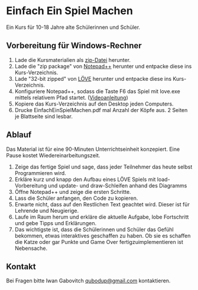 Einfach Ein Spiel Machen
========================

Ein Kurs für 10-18 Jahre alte Schülerinnen und Schüler.

Vorbereitung für Windows-Rechner
--------------------------------

1. Lade die Kursmaterialien als [zip-Datei](https://github.com/qubodup/spiel-machen/archive/master.zip) herunter.
2. Lade die "zip package" von [Notepad++](http://notepad-plus-plus.org/download/) herunter und entpacke diese ins Kurs-Verzeichnis.
3. Lade "32-bit zipped" von [LÖVE](http://love2d.org/#download) herunter und entpacke diese ins Kurs-Verzeichnis.
4. Konfiguriere Notepad++, sodass die Taste F6 das Spiel mit love.exe mittels relativem Pfad startet. ([Videoanleitung](http://youtu.be/oO83p7arA6w))
5. Kopiere das Kurs-Verzeichnis auf den Desktop jeden Computers.
6. Drucke EinfachEinSpielMachen.pdf mal Anzahl der Köpfe aus. 2 Seiten je Blattseite sind lesbar.

Ablauf
------

Das Material ist für eine 90-Minuten Unterrichtseinheit konzepiert. Eine Pause kostet Wiedereinarbeitungszeit.

1. Zeige das fertige Spiel und sage, dass jeder Teilnehmer das heute selbst Programmieren wird.
2. Erkläre kurz und knapp den Aufbau eines LÖVE Spiels mit load-Vorbereitung und update- und draw-Schleifen anhand des Diagramms
3. Öffne Notepad++ und zeige die ersten Schritte.
4. Lass die Schüler anfangen, den Code zu kopieren.
5. Erwarte nicht, dass auf den Restlichen Text geachtet wird. Dieser ist für Lehrende und Neugierige.
6. Laufe im Raum herum und erkläre die aktuelle Aufgabe, lobe Fortschritt und gebe Tipps und Erklärungen.
7. Das wichtigste ist, dass die Schülerinnen und Schüler das Gefühl bekommen, etwas interaktives geschaffen zu haben. Ob sie es schaffen die Katze oder gar Punkte und Game Over fertigzuimplementieren ist Nebensache.

Kontakt
-------

Bei Fragen bitte Iwan Gabovitch qubodup@gmail.com kontaktieren.
